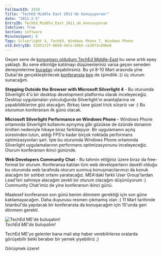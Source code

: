 ```yaml
---
FallbackID: 2550
Title: "TechEd Middle East 2011'de konuşuyorum!"
date: "2011-2-5"
EntryID: TechEd_Middle_East_2011_de_konusuyorum
IsActive: True
Section: software
MinutesSpent: 0
Tags: Silverlight 4, TechEd, Windows Phone 7, Windows Phone
old.EntryID: 5295172f-0650-44fa-b0b5-cb3973cd96e0
---
```

Geçen sene de [konuşmacı olduğum TechEd
Middle-East](http://daron.yondem.com/tr/post/6110df43-11cd-4c54-8227-4bdfe98e5dc3)
bu sene artık epey yaklaştı. Bu sene etkinliğe katılmayı düşünenleriniz
varsa geçen seneden deneyimlerime
[buradan](http://daron.yondem.com/tr/post/1c3d0743-2a95-4997-9088-887ed944ff6c)
ulaşabilirsiniz. Bu yıl 8-10 Mart arasında yine Dubai'de
gerçekleştirilecek [konferansta](http://www.teched.ae/)
[ben](http://www.teched.ae/speakers.aspx#Daron%20Yondem) de (şimdilik
:)) üç oturum sunacağım.

**Stepping Outside the Browser with Microsoft Silverlight 4** - Bu
oturumda Silverlight 4'ü bir desktop development platformu olarak
inceleyeceğiz. Desktop uygulamaları yolculuğunda Silverlight'ın
avantajlarına ve yapabildiklerine göz atacağım. Birkaç tane güzel trick
sürpriz var :) Bu oturumun konferansın ilk günü olacak.

**Microsoft Silverlight Performance on Windows Phone -** Windows Phone
ortamında Silverlight kullanımı aynıymış gibi gözükse de özünde donanım
limitleri nedeniyle hikaye biraz farklılaşıyor. Bir uygulamanın açılış
süresinden tutun, aldığı FPS'e kadar birçok noktada performans
optimizasyonları şart. İşte bu oturumda Windows Phone ortamında
Silverlight uygulamalarının performans optimizasyonunu inceleyeceğiz.
Oturum konferansın ikinci gününde.

**Web Developers Community Chat** - Bu tahmin ettiğiniz üzere biraz da
free-format bir oturum. Konferansa katılan tüm web developerların
davetli olduğu bu oturumda web tarafında oturum sunmuş konuşmacılarımızı
da konuk alacağım bir sohbet ortamı yaratacağız. MEA'daki farklı User
Group'lardan Lead'leri sahneye alacağım zevkli bir oturum olacağını
düşünüyorum :) Community Chat'imiz de yine konferansın ikinci günü.

Maalesef konferansın son günü benim dönmem gerektiği için son güne
katılamayacağım. Daha duyurusu resmen çıkmamış olan :) 11 Mart tarihinde
İstanbul'da yapılacak bir konferansta da konuşacağım için 10'unda geri
dönmem gerekti.

![TechEd ME'de
buluşalım!](media/TechEd_Middle_East_2011_de_konusuyorum/04022011_4.jpg)\
*TechEd ME'de buluşalım!*

TechEd ME'ye gelenler bana mail atıp haber verebilirlerse oralarda
görüşebilir belki beraber bir yemek yiyebiliriz ;)

Görüşmek üzere!


